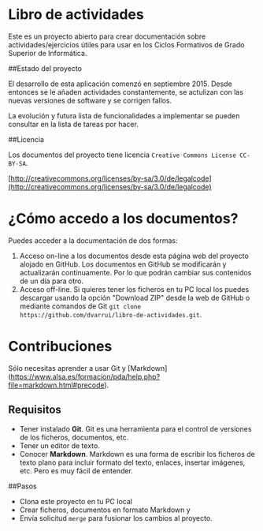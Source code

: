 # Libro de actividades
Este es un proyecto abierto para crear documentación sobre actividades/ejercicios 
útiles para usar en los Ciclos Formativos de Grado Superior de Informática.

##Estado del proyecto

El desarrollo de esta aplicación comenzó en septiembre 2015. Desde entonces 
se le añaden actividades constantemente, se actulizan con las nuevas versiones
de software y se corrigen fallos.

La evolución y futura lista de funcionalidades a implementar se pueden consultar en la lista de tareas por hacer.

##Licencia

Los documentos del proyecto tiene licencia `Creative Commons License CC-BY-SA`.

[http://creativecommons.org/licenses/by-sa/3.0/de/legalcode](http://creativecommons.org/licenses/by-sa/3.0/de/legalcode)

# ¿Cómo accedo a los documentos?
Puedes acceder a la documentación de dos formas:

1. Acceso on-line a los documentos desde esta página web del proyecto
alojado en GitHub. Los documentos en GitHub se modificarán y actualizarán
continuamente. Por lo que podrán cambiar sus contenidos de un día para otro.
2. Acceso off-line. Si quieres tener los ficheros en tu PC local los puedes descargar usando
la opción "Download ZIP" desde la web de GitHub o mediante comandos de Git 
`git clone https://github.com/dvarrui/libro-de-actividades.git`.

# Contribuciones
Sólo necesitas aprender a usar Git y [Markdown] 
(https://www.alsa.es/formacion/pda/help.php?file=markdown.html#precode).

## Requisitos
* Tener instalado **Git**. Git es una herramienta para el control de versiones de los ficheros,
documentos, etc.
* Tener un editor de texto.
* Conocer **Markdown**. Markdown es una forma de escribir los ficheros de texto plano para incluir
formato del texto, enlaces, insertar imágenes, etc. Pero es muy fácil de entender.

##Pasos
* Clona este proyecto en tu PC local
* Crear ficheros, documentos en formato Markdown y
* Envía solicitud `merge` para fusionar los cambios al proyecto.
